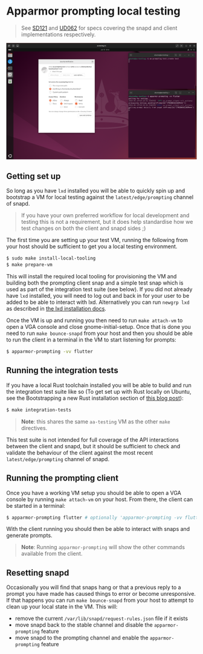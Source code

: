 # Apparmor prompting local testing

> See [SD121][0] and [UD062][1] for specs covering the snapd and client
> implementations respectively.

![screenshot](./screenshot.png)


## Getting set up

So long as you have `lxd` installed you will be able to quickly spin up and
bootstrap a VM for local testing against the `latest/edge/prompting` channel
of snapd.

> If you have your own preferred workflow for local development and testing
> this is not a requirement, but it does help standardise how we test changes
> on both the client and snapd sides ;)

The first time you are setting up your test VM, running the following from
your host should be sufficient to get you a local testing environment.
```bash
$ sudo make install-local-tooling
$ make prepare-vm
```

This will install the required local tooling for provisioning the VM and
building both the prompting client snap and a simple test snap which is used as
part of the integration test suite (see below). If you did not already have
`lxd` installed, you will need to log out and back in for your user to be added
to be able to interact with lxd. Alternatively you can run `newgrp lxd` as
described in [the lxd installation docs][2].

Once the VM is up and running you then need to run `make attach-vm` to open a
VGA console and close gnome-initial-setup. Once that is done you need to run
`make bounce-snapd` from your host and then you should be able to run the client
in a terminal in the VM to start listening for prompts:
```bash
$ apparmor-prompting -vv flutter
```


## Running the integration tests

If you have a local Rust toolchain installed you will be able to build and run
the integration test suite like so (To get set up with Rust locally on Ubuntu,
see the Bootstrapping a new Rust installation section of [this blog post][3]):
```bash
$ make integration-tests
```
> **Note**: this shares the same `aa-testing` VM as the other `make` directives.

This test suite is not intended for full coverage of the API interactions
between the client and snapd, but it should be sufficient to check and validate
the behaviour of the client against the most recent `latest/edge/prompting`
channel of snapd.


## Running the prompting client

Once you have a working VM setup you should be able to open a VGA console by
running `make attach-vm` on your host. From there, the client can be started in
a terminal:
```bash
$ apparmor-prompting flutter # optionally 'apparmor-prompting -vv flutter' for verbose logging
```

With the client running you should then be able to interact with snaps and
generate prompts.

> **Note**: Running `apparmor-prompting` will show the other commands available
> from the client.


## Resetting snapd

Occasionally you will find that snaps hang or that a previous reply to a prompt
you have made has caused things to error or become unresponsive. If that happens
you can run `make bounce-snapd` from your host to attempt to clean up your
local state in the VM. This will:
  - remove the current `/var/lib/snapd/request-rules.json` file if it exists
  - move snapd back to the stable channel and disable the `apparmor-prompting` feature
  - move snapd to the prompting channel and enable the `apparmor-prompting` feature


  [0]: https://docs.google.com/document/d/1tBnefdukP69EUJOlH8bgD2hrvZCYoE8-1ZlqRRYlOqc/edit
  [1]: https://docs.google.com/document/d/1zJVbo3rRc0yfNMTloE2vJGVldHLC0-PmxAyJoFn7mwE/edit
  [2]: https://documentation.ubuntu.com/lxd/en/latest/installing/
  [3]: https://ubuntu.com/blog/why-and-how-to-use-rust-on-ubuntu
